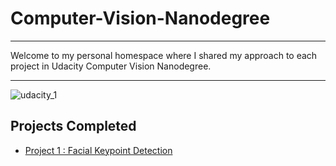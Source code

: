 # Computer-Vision-Nanodegree

- - - -

Welcome to my personal homespace where I shared my approach to each project in Udacity Computer Vision Nanodegree.

- - - -

![udacity_1](https://user-images.githubusercontent.com/26703868/71285965-709dba00-238c-11ea-9f94-10e7a570e8b9.jpg)

## Projects Completed

- [Project 1 : Facial Keypoint Detection](https://github.com/may12day/Computer-Vision-Nanodegree/tree/master/Project_1_facial_keypoint_detection)
